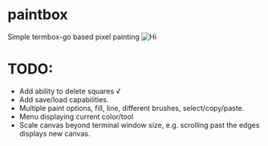# paintbox
Simple termbox-go based pixel painting
![Hi](https://raw.github.com/dlmather/paintbox/master/hi.gif)
# TODO:

- Add ability to delete squares √
- Add save/load capabilities.
- Multiple paint options, fill, line, different brushes, select/copy/paste.
- Menu displaying current color/tool
- Scale canvas beyond terminal window size, e.g. scrolling past the edges displays new canvas.
